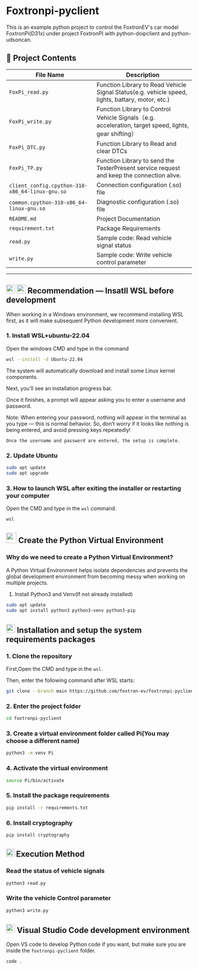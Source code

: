 # Foxtronpi-pyclient

This is an example python project to control the FoxtronEV's car model FoxtronPi(D31x) under project FoxtronPI with python-doipclient and python-udsoncan.

## 📁 Project Contents

| File Name | Description |
|----------------|------------------------------|
| `FoxPi_read.py`  | Function Library to Read Vehicle Signal Status(e.g. vehicle speed, lights, battary, motor, etc.) |
| `FoxPi_write.py` | Function Library to Control Vehicle Signals（e.g. acceleration, target speed, lights, gear shifting）    |
| `FoxPi_DTC.py`     | Function Library to Read and clear DTCs |
| `FoxPi_TP.py`     | Function Library to send the TesterPresent service request and keep the connection alive. |
| `client_config.cpython-310-x86_64-linux-gnu.so`     | Connection configuration (.so) file |
| `common.cpython-310-x86_64-linux-gnu.so`     | Diagnostic configuration (.so) file |
| `README.md`     | Project Documentation |
| `requirement.txt` | Package Requirements |
| `read.py` | Sample code: Read vehicle signal status |
| `write.py` | Sample code: Write vehicle control parameter |

---

## <img src="https://img.icons8.com/color/48/windows-10.png" width="24"/> <img src="https://img.icons8.com/color/48/linux.png" width="24"/> Recommendation — Insatll WSL before development 
When working in a Windows environment, we recommend installing WSL first, as it will make subsequent Python development more convenient.

### 1. Install WSL+ubuntu-22.04
Open the windows CMD and type in the command
```bash
wsl --install -d Ubuntu-22.04
```
The system will automatically download and install some Linux kernel components.

Next, you’ll see an installation progress bar.

Once it finishes, a prompt will appear asking you to enter a username and password.

Note: When entering your password, nothing will appear in the terminal as you type — this is normal behavior.
So, don’t worry if it looks like nothing is being entered, and avoid pressing keys repeatedly!

`Once the username and password are entered, the setup is complete.`

### 2. Update Ubuntu
```bash
sudo apt update
sudo apt upgrade
```

### 3. How to launch WSL after exiting the installer or restarting your computer
Open the CMD and type in the `wsl` command.
```bash
wsl
```

## <img src="https://img.icons8.com/color/30/python.png" width="28"/> Create the Python Virtual Environment 
### Why do we need to create a Python Virtual Environment? 
A Python Virtual Environment helps isolate dependencies and prevents the global development environment from becoming messy when working on multiple projects.

1. Install Python3 and Venv(If not already installed)
```bash
sudo apt update
sudo apt install python3 python3-venv python3-pip
```

##  <img src="https://img.icons8.com/fluency/28/maintenance.png" width="24"/> Installation and setup the system requirements packages
### 1. Clone the repository
First,Open the CMD and type in the `wsl`.

Then, enter the following command after WSL starts:
```bash
git clone --branch main https://github.com/foxtron-ev/foxtronpi-pyclient
```

### 2. Enter the project folder
```bash
cd foxtronpi-pyclient
```

### 3. Create a virtual environment folder called Pi(You may choose a different name)
```bash
python3 -m venv Pi
```

### 4. Activate the virtual environment
```bash
source Pi/bin/activate
```

### 5. Install the package requirements
```bash
pip install -r requirements.txt
```
### 6. Install cryptography
```bash
pip install cryptography
```

## <img src="https://img.icons8.com/fluency/28/console.png" width="22"/> Execution Method 

### Read the status of vehicle signals
```bash
python3 read.py
```

### Write the vehicle Control parameter
```bash
python3 write.py
```

## <img src="https://img.icons8.com/fluent/24/visual-studio-code-2019.png" width="24"/> Visual Studio Code development environment 
Open VS code to develop Python code if you want, but make sure you are inside the `foxtronpi-pyclient` folder.
```bash
code .
```